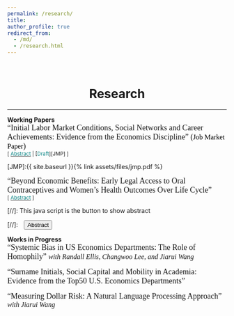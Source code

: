 ```yaml
---
permalink: /research/
title: 
author_profile: true
redirect_from: 
  - /md/
  - /research.html
---
```

<br/> 

# <center> Research </center>
- - -

**Working Papers**<br/>
<span style="font-size: 18px; font-family: 'CMU Bright';">“Initial Labor Market Conditions, Social Networks and Career Achievements: Evidence from the Economics Discipline”  (<font size="3"><span style="color:black">Job Market Paper</span></font>)</span><br/>
<small>[ <a href="#/" onclick="visib('jmp')"><span style="color:teal">Abstract</span></a> | [<span style="color:teal">Draft</span>][JMP] ] </small>

<div id="jmp" style="display: none; text-align: justify; background-color:#fafdff; line-height: 1.2" ><small>
This paper studies the impacts of initial labor market conditions on young economists' early-career co-authorship networks and academic achievements. The identification leverages the plausibly exogenous variation in labor market conditions at initial entry, instrumented by predicted year of graduation unemployment rates. Utilizing three novel datasets I collected (U.S. PhD candidates, Top 5 Co-authorship networks, NBER affiliated scholars), I find that economists graduating during elevated unemployment periods show expanded social networks and increased research output, although the research output impact diminishes after five years post-graduation. Furthermore, the findings suggest that economists graduating during the Great Recession, who are male and non-US citizens, face reduced probabilities of securing tenure at top-ranked economics departments compared to their non-recession counterparts. Additionally, heterogeneity analysis reveals that the effects of adverse initial labor market conditions primarily affect economists who are white, male, non-US citizens, or graduating from Tier 1 schools. I also explore the mechanisms behind the effects. The results indicate that increased extrinsic motivation may boost early-career social networks and research output, while anticipated tenure and post-doctoral pursuits may partially explain the later impact reversal. Moreover, underperformance in non-research factors may account for reduced tenure prospects at top-ranked economics departments.
</small><br><br/></div>

[JMP]:{{ site.baseurl }}{% link assets/files/jmp.pdf %}


<span style="font-size: 18px; font-family: 'CMU Bright';">“Beyond Economic Benefits: Early Legal Access to Oral Contraceptives and Women’s Health Outcomes Over Life Cycle”</span><br/>
<small>[ <a href="#/" onclick="visib('pill')"><span style="color:teal">Abstract</span></a> ] </small>

<div id="pill" style="display: none; text-align: justify; background-color:#fafdff; line-height: 1.2" ><small>
This paper investigates the effects of early legal access to oral contraceptives on women’s life-cycle health outcomes (e.g., mortality and self-reported disability) using the plausible quasi-experimental design introduced by Goldin and Katz (2002). The identification leverages the cross-state and cross-cohort variation in state consent laws in the 1950s and the 1960s. Utilizing the difference-in-differences approach, the results suggest that early access to the pill reduces women's mortality rates during their 30s and 40s, and the improvement in health is primarily driven by the decline in mortality rate caused by cancer, diabetes, heart disease, and cerebrovascular disease. Furthermore, I find that women who would have had early pill access are, on average, more likely to have self-reported physical disability during their late 50s and 60s. Additionally, the heterogeneity analysis reveals that non-white women experience greater benefits from early pill access. My analysis identifies four potential mechanisms for observed impacts of early access to the pill: (1) increases in college completion, (2) changes in oral contraceptive-related mortality, (3) changes in health behavior measures, and (4) enhances life expectancy.
</small><br><br/></div>



[//]: This java script is the button to show abstract
<script>
 function visib(id) {
  var x = document.getElementById(id);
  if (x.style.display === "block") {
    x.style.display = "none";
  } else {
    x.style.display = "block";
  }
}
</script>

[//]:&emsp;<button onclick="visib('polariz')" class="btn btn--inverse btn--small">Abstract</button>


**Works in Progress**<br/>
<span style="font-size: 18px; font-family: 'CMU Bright';">“Systemic Bias in US Economics Departments: The Role of Homophily” <span style="font-size:16px;"> *with Randall Ellis, Changwoo Lee, and Jiarui Wang*</span></span> <br/>

<span style="font-size: 18px; font-family: 'CMU Bright';">“Surname Initials, Social Capital and Mobility in Academia: Evidence from the Top50 U.S. Economics Departments” <span style="font-size:16px;">

<span style="font-size: 18px; font-family: 'CMU Bright';">“Measuring Dollar Risk: A Natural Language Processing Approach” <span style="font-size:16px;"> *with Jiarui Wang*</span></span>

<!--
<style>
.toggle-section {
    margin-top: 5px;
}
.toggle-summary {
    margin-top: -15px;
}
@font-face {
    font-family: 'CMU Bright';
    src: url('path-to-your-font.woff2') format('woff2'),
         url('path-to-your-font.woff') format('woff');
    /* Add more font formats as needed */
    font-weight: normal;
    font-style: normal; 
</style>
### Working Papers
<span style="font-family: pxfonts;">"Initial Labor Market Conditions, Social Networks and Career Achievements: Evidence from Economics Discipline" <a href="https://liqiang-liu.github.io/assets/files/jmp.pdf" style="text-decoration:none;"><span style="color:teal"><font size="3">[Job Market Paper]</font></span></a></span>
  <details class="toggle-section" style="font-size:80%; background-color:#fafffa;">
  <summary style="font-size: 14px;" class="toggle-summary"><span style="font-family: pxfonts;"><font size="3">Abstract</font></span></summary>
  <span style="font-family: pxfonts;"><font size="3">This paper studies the impacts of initial labor market conditions on young economists' early-career co-authorship networks and academic achievements. The identification leverages the plausibly exogenous variation in labor market conditions at initial entry instrumented by the unemployment rates of the predicted year of graduation. Using our three novel datasets (PhD Candidate, Top5 Co-authorship Network, and NBER Affiliated Scholar), we find that economists graduating during periods of elevated unemployment rates demonstrate expanded social networks and increased research output; however, the impact on research output diminishes after the fifth year following graduation. Furthermore, our findings suggest that recession economists who are male and non-US citizens encounter reduced probabilities of securing tenure positions at prestigious academic institutions. Additionally, our analysis of heterogeneity suggests that the effects of adverse initial labor market conditions are primarily driven by economists who are white, male, non-US citizens, and graduating from tier 1 schools. We also explore the mechanisms underlying the effect of initial labor market conditions. The findings suggest that the increased extrinsic motivation may enhance social networks and research output during the initial four years, the anticipated attainment of tenure and the pursuit of post-doctoral positions may partially explain the reversal of impact in later years, and non-research factors may explain the diminished likelihood of achieving tenure at prestigious academic institutions.</font></span>
  </details><br>

<span style="font-family: pxfonts;">"Beyond Economic Benefits: Early Legal Access to Oral Contraceptives and Women’s Health Outcomes Over Life Cycle"</span>
<details class="toggle-section" style="font-size:80%; background-color:#fafffa;">
  <summary style="font-size: 14px;" class="toggle-summary"><span style="font-family: pxfonts;"><font size="3">Abstract</font></span></summary>
  <span style="font-family: pxfonts;"><font size="3">This paper investigates the effects of early legal access to oral contraceptives on women’s life-cycle health outcomes (e.g., mortality and self-reported disability) using the plausible quasi-experimental design introduced by Goldin and Katz (2002). The identification leverages the cross-state and cross-cohort variation in state consent laws. Utilizing the difference-in-differences approach, our results suggest that early access to the pill reduces women's mortality rates during their 30s and 40s, and the improvement in health is primarily driven by the decline in mortality rate caused by cancer, diabetes, heart disease, and cerebrovascular disease. Also, we find that women who would have had early access to the pill are, on average, more likely to have self-reported physical disability during their late 50s and 60s. Additionally, our analysis reveals that non-white women experience greater benefits from early pill access. Our mechanism analysis identifies four potential channels: early access to the pill (1) rises in college completion, (2) increases (decreases) in oral contraceptive-related mortality, (3) increases (decreases) in health behavior measures, and (4) enhances life expectancy.</font></span>
</details>

### Works in Progress

<span style="font-family: pxfonts;">"Systemic Bias in US Economics Departments: The Role of Homophily"</span> <span style="font-size:14px;"> *with Randall Ellis, Changwoo Lee, and Jiarui Wang* </span><br>

<span style="font-family: pxfonts;">"Measuring Dollar Risk: A Natural Language Processing Approach"</span> <span style="font-size:14px;"> *with Jiarui Wang* </span>
-->
